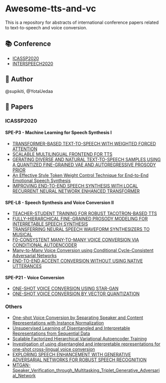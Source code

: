 # Awesome-tts-and-vc
This is a repository for abstracts of international conference papers related to text-to-speech and voice conversion.

## :books: Conference
- [ICASSP2020](https://2020.ieeeicassp.org/)
- [INTERSPEECH2020](http://www.interspeech2020.org/)

## :busts_in_silhouette: Author
@supikiti, @YotaUedaa

## :page_facing_up: Papers
### ICASSP2020
#### SPE-P3 - Machine Learning for Speech Synthesis I
- [TRANSFORMER-BASED TEXT-TO-SPEECH WITH WEIGHTED FORCED ATTENTION](https://github.com/supikiti/Awesome-tts-and-vc/issues/1)
- [SCALABLE MULTILINGUAL FRONTEND FOR TTS](https://github.com/supikiti/Awesome-tts-and-vc/issues/3)
- [GERATING DIVERSE AND NATURAL TEXT-TO-SPEECH SAMPLES USING A QUANTIZED FINE-GRAINED VAE AND AUTOREGRESSIVE PROSODY PRIOR](https://github.com/supikiti/Awesome-tts-and-vc/issues/5)
- [An Effective Style Token Weight Control Technique for End-to-End Emotional Speech Synthesis](https://github.com/supikiti/Awesome-tts-and-vc/issues/7)
- [IMPROVING END-TO-END SPEECH SYNTHESIS WITH LOCAL RECURRENT NEURAL NETWORK ENHANCED TRANSFORMER](https://github.com/supikiti/Awesome-tts-and-vc/issues/10)

#### SPE-L8 - Speech Synthesis and Voice Conversion II
- [TEACHER-STUDENT TRAINING FOR ROBUST TACOTRON-BASED TTS](https://github.com/supikiti/Awesome-tts-and-vc/issues/2)
- [FULLY-HIERARCHICAL FINE-GRAINED PROSODY MODELING FOR INTERRETABLE SPEECH SYNTHESIS](https://github.com/supikiti/Awesome-tts-and-vc/issues/4)
- [TRANSFERRING NEURAL SPEECH WAVEFORM SYNTHESIZERS TO MUSICAL](https://github.com/supikiti/Awesome-tts-and-vc/issues/6)
- [F0-CONSYSTENT MANY-TO-MANY VOICE CONVERSION VIA CONDITIONAL AUTOENCODER](https://github.com/supikiti/Awesome-tts-and-vc/issues/8)
- [Many-to-Many Voice Conversion using Conditional Cycle-Consistent Adversarial Networks](https://github.com/supikiti/Awesome-tts-and-vc/issues/9)
- [END-TO-END ACCENT CONVERSION WITHOUT USING NATIVE UTTERANCES](https://github.com/supikiti/Awesome-tts-and-vc/issues/11)

#### SPE-P21 - Voice Conversion
- [ONE-SHOT VOICE CONVERSION USING STAR-GAN]()
- [ONE-SHOT VOICE CONVERSION BY VECTOR QUANTIZATION]()

### Others
- [One-shot Voice Conversion by Separating Speaker and Content Representations with Instance Normalization](https://github.com/supikiti/Awesome-tts-and-vc/issues/12)
- [Unsupervised Learning of Disentangled and Interpretable Representations from Sequential Data](https://github.com/supikiti/research_paper/blob/master/Unsupervised_Learning_of_Disentangled_and_Interpretable_Representations_from_Sequential_Data.md)
- [Scalable Factorized Hierarchical Variational Autoencoder Training](https://github.com/supikiti/research_paper/blob/master/Scalable_Factorized_Hierarchical_Variational_Autoencoder_Training.md)
- [Investigation of using disentangled and interpretable representations for one-shot cross-lingual voice conversion](https://github.com/supikiti/research_paper/blob/master/Investigation_of_using_disentangled_and_interpretable_representations_for_one-shot_cross-lingual_voice_conversion.md)
- [EXPLORING SPEECH ENHANCEMENT WITH GENERATIVE ADVERSARIAL NETWORKS FOR ROBUST SPEECH RECOGNITION](https://github.com/supikiti/research_paper/blob/master/EXPLORING_SPEECH_ENHANCEMENT_WITH_GENERATIVE_ADVERSARIAL_NETWORKS_FOR_ROBUST_SPEECH_RECOGNITION.md)
- [MTGAN-Speaker_Verification_through_Multitasking_Triplet_Generative_Adversarial_Network](https://github.com/supikiti/research_paper/blob/master/MTGAN-Speaker_Verification_through_Multitasking_Triplet_Generative_Adversarial_Network.md)
